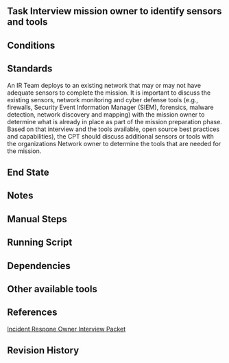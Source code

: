 ## Task Interview mission owner to identify sensors and tools  


## Conditions  


## Standards  
An IR Team deploys to an existing network that may or may not have adequate sensors to complete the mission. It is important to discuss the existing sensors, network monitoring and cyber defense tools (e.g., firewalls, Security Event Information Manager (SIEM), forensics, malware detection, network discovery and mapping) with the mission owner to determine what is already in place as part of the mission preparation phase. Based on that interview and the tools available, open source best practices and capabilities), the CPT should discuss additional sensors or tools with the organizations Network owner to determine the tools that are needed for the mission.    


## End State  


## Notes  


## Manual Steps  


## Running Script  


## Dependencies  


## Other available tools  


## References  
[Incident Respone Owner Interview Packet](../Preparation_References/Business_Owner_Interview_Packet/Incident_Response_Victim_Questionaire.docx)  


## Revision History  
